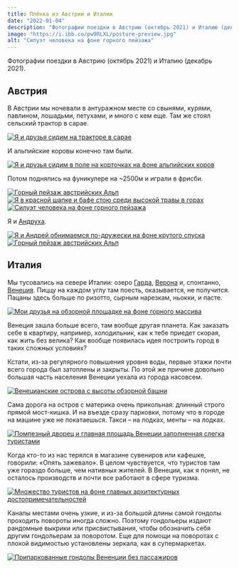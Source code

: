 ```yaml
---
title: Плёнка из Австрии и Италии
date: "2022-01-04"
description: "Фотографии поездки в Австрию (октябрь 2021) и Италию (декабрь 2021)."
image: "https://i.ibb.co/pw9RLXL/posture-preview.jpg"
alt: "Силуэт человека на фоне горного пейзажа"
---
```


Фотографии поездки в Австрию (октябрь 2021) и Италию (декабрь 2021).

## Австрия
В Австрии мы ночевали в антуражном месте со свынями, курями, павлином, лошадьми, петухами, и много с кем еще. Там же стоял сельский трактор в сарае.

<a href="https://i.ibb.co/Ns89tz9/village-vibe-compressed.jpg" target="_blank" rel="noreferrer">
    <img src="https://i.ibb.co/w0W75Jf/village-vibe-preview.jpg" alt="Я и друзья сидим на тракторе в сарае" title="Я и друзья сидим на тракторе в сарае"/>
</a>

И альпийские коровы конечно там были.

<a href="https://i.ibb.co/PrXVMXx/cow-compressed.jpg" target="_blank" rel="noreferrer">
    <img src="https://i.ibb.co/Dz3Nfg6/cow-preview.jpg" alt="Я и друзья сидим в поле на корточках на фоне альпийских коров" title="Я и друзья сидим в поле на корточках на фоне альпийских коров"/>
</a>

Потом поднялись на фуникулере на ~2500м и играли в фрисби.

<a href="https://i.ibb.co/PD4ppTR/mountains-compressed.jpg" target="_blank" rel="noreferrer">
    <img src="https://i.ibb.co/X5HNmHg/mountains-preview.jpg" alt="Горный пейзаж австрийских Альп" title="Горный пейзаж австрийских Альп"/>
</a>

<a href="https://i.ibb.co/Gdg4Hvn/ninja-compressed.jpg" target="_blank" rel="noreferrer">
    <img src="https://i.ibb.co/pRsnqR2/ninja-preview.jpg" alt="Я в красной шапке и бафе стою среди высокой травы в горах" title="Я в красной шапке и бафе стою среди высокой травы в горах"/>
</a>

<a href="https://i.ibb.co/R033CsB/posture-compressed.jpg" target="_blank" rel="noreferrer">
    <img src="https://i.ibb.co/pw9RLXL/posture-preview.jpg" alt="Силуэт человека на фоне горного пейзажа" title="Силуэт человека на фоне горного пейзажа"/>
</a>

Я и <a href="https://www.instagram.com/andrey_sitsko/" target="_blank" rel="norferrer">Андруха</a>.

<a href="https://i.ibb.co/wz0Vxgz/andruha-compressed.jpg" target="_blank" rel="noreferrer">
    <img src="https://i.ibb.co/F4fRYDK/andruha-preview.jpg" alt="Я и Андрей обнимаемся по-дружески на фоне крутого спуска" title="Я и Андрей обнимаемся по-дружески на фоне крутого спуска"/>
</a>

<a href="https://i.ibb.co/L50bxq9/sun-compressed.jpg" target="_blank" rel="noreferrer">
    <img src="https://i.ibb.co/1bJXsSJ/sun-preview.jpg" alt="Горный пейзаж австрийских Альп" title="Горный пейзаж австрийских Альп"/>
</a>

## Италия
Мы тусовались на севере Италии: озеро 
<a href="https://goo.gl/maps/hjxXjPotAbXJyPoh8" target="_blank" rel="norferrer">Гарда</a>, 
<a href="https://goo.gl/maps/p8AkPkf4PgyDXyXA7" target="_blank" rel="norferrer">Верона</a> и, спонтанно, 
<a href="https://goo.gl/maps/QD5m8KCzTafg53ru8" target="_blank" rel="norferrer">Венеция</a>. 
Пиццу на каждом углу там поесть, оказывается, не получится. Пацаны здесь больше по ризотто, сырным нарезкам, ньокки, и пасте.

<a href="https://i.ibb.co/vjrFrVF/garda-compressed.jpg" target="_blank" rel="noreferrer">
    <img src="https://i.ibb.co/tpx1LMJ/garda-preview.jpg" alt="Мои друзья на обзорной площадке на фоне горного массива" title="Мои друзья на обзорной площадке на фоне горного массива"/>
</a>

Венеция зашла больше всего, там вообще другая планета. Как заказать себе в квартиру, например, холодильник, как к тебе приедет скорая, как жить без велика? Как вообще появилась идея построить город в таких сложных условиях?

Кстати, из-за регулярного повышения уровня воды, первые этажи почти всего города был затоплены и закрыты. По этой же причине довольно большая часть населения Венеции уехала из города насовсем.

<a href="https://i.ibb.co/n8sw70Z/venice-3-compressed.jpg" target="_blank" rel="noreferrer">
    <img src="https://i.ibb.co/rxkxn5W/venice-3-preview.jpg" alt="Венецианские острова с высоты обзорной башни" title="Венецианские острова с высоты обзорной башни"/>
</a>

Сама дорога на остров с материка очень прикольная: длинный строго прямой мост-кишка. И на въезде сразу парковки, потому что в городе на машине уже не покатаешься. Такси – на лодках, менты – на лодках.

<a href="https://i.ibb.co/F0Kwpsx/venice-1-compressed.jpg" target="_blank" rel="noreferrer">
    <img src="https://i.ibb.co/8jspkcc/venice-1-preview.jpg" alt="Помпезный дворец и главная площадь Венеции заполненная слегка туристами" title="Помпезный дворец и главная площадь Венеции заполненная слегка туристами"/>
</a>

Когда кто-то из нас терялся в магазине сувениров или кафешке, говорили: «Опять зажевало». В целом чувствуется, что туристов там уже гораздо больше, чем нативных жителей. В Венеции, как я понял, не осталось производств и почти все работают в сфере туризма.

<a href="https://i.ibb.co/2Mp7wdK/venice-2-compressed.jpg" target="_blank" rel="noreferrer">
    <img src="https://i.ibb.co/pjRgtXn/venice-2-preview.jpg" alt="Множество туристов на фоне главных архитектурных достопримечательностей" title="Множество туристов на фоне главных архитектурных достопримечательностей"/>
</a>

Каналы местами очень узкие, и из-за большой длины самой гондолы проходить повороты иногда сложно. Поэтому гондольеры издают рандомные выкрики или присвистывания, чтобы обозначить себя другим гондольерам за поворотом. Еще для помощи на поворотах с плохой видимостью установлены зеркала, как в супермаркетах.

<a href="https://i.ibb.co/K514WC4/venice-4-compressed.jpg" target="_blank" rel="noreferrer">
    <img src="https://i.ibb.co/LYjD0RW/venice-4-preview.jpg" alt="Припаркованные гондолы Вененции без пассажиров" title="Припаркованные гондолы Вененции без пассажиров"/>
</a>